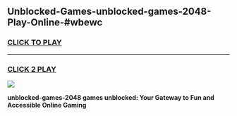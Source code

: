 
## Unblocked-Games-unblocked-games-2048-Play-Online-#wbewc
<h3>
<a href="https://premium.freeplayer.one?title=unblocked-games-2048&ref=27F">CLICK TO PLAY</a></h3>
<hr>

<h3>
<a href="https://premium.freeplayer.one?title=unblocked-games-2048&ref=27F">CLICK 2 PLAY</a>
  
</h3>

<a href="https://premium.freeplayer.one?title=unblocked-games-2048&ref=27F"><img src="https://clearcache.store/games.png"></a>


**unblocked-games-2048 games unblocked: Your Gateway to Fun and Accessible Online Gaming**
